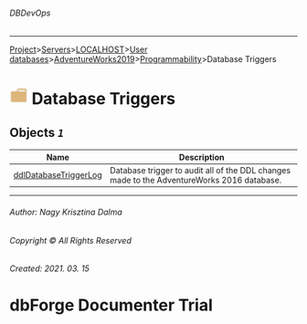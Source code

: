 ###### DBDevOps
___
[Project](../../../../../../startpage.md)>[Servers](../../../../../Servers.md)>[LOCALHOST](../../../../LOCALHOST.md)>[User databases](../../../UserDatabases.md)>[AdventureWorks2019](../../AdventureWorks2019.md)>[Programmability](../Programmability.md)>Database Triggers


# ![logo](../../../../../../Images/folder.svg) Database Triggers



## <a name="#Triggers"></a>Objects _`1`_
|Name|Description
|---|---
|[ddlDatabaseTriggerLog](ddlDatabaseTriggerLog.md)|Database trigger to audit all of the DDL changes made to the AdventureWorks 2016 database.|

___
###### Author: Nagy Krisztina Dalma
###### Copyright © All Rights Reserved
###### Created: 2021. 03. 15

# dbForge Documenter Trial